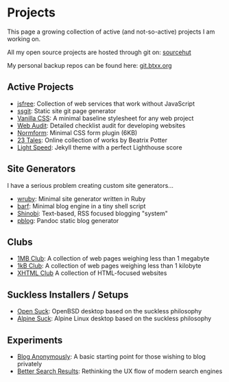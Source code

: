 # Projects

This page a growing collection of active (and not-so-active) projects I am working on.

All my open source projects are hosted through git on: [sourcehut](https://sr.ht/~bt/)

My personal backup repos can be found here: [git.btxx.org](https://git.btxx.org)

## Active Projects

* [jsfree](https://jsfree.org): Collection of web services that work without JavaScript
* [ssgit](https://git.btxx.org/ssgit): Static site git page generator
* [Vanilla CSS](https://vanillacss.com): A minimal baseline stylesheet for any web project
* [Web Audit](https://audit.btxx.org): Detailed checklist audit for developing websites
* [Normform](https://normform.btxx.org): Minimal CSS form plugin (6KB)
* [23 Tales](https://23tales.netlify.app): Online collection of works by Beatrix Potter
* [Light Speed](https://git.btxx.org/lightspeed): Jekyll theme with a perfect Lighthouse score

## Site Generators

I have a serious problem creating custom site generators...

* [wruby](https://wruby.btxx.org): Minimal site generator written in Ruby
* [barf](https://barf.btxx.org): Minimal blog engine in a tiny shell script
* [Shinobi](https://git.btxx.org/shinobi): Text-based, RSS focused blogging "system"
* [pblog](https://git.btxx.org/pblog): Pandoc static blog generator

## Clubs

* [1MB Club](https://1mb.club): A collection of web pages weighing less than 1 megabyte
* [1kB Club](https://1kb.club): A collection of web pages weighing less than 1 kilobyte
* [XHTML Club](https://xhtml.club) A collection of HTML-focused websites

## Suckless Installers / Setups

* [Open Suck](https://sr.ht/~bt/open-suck/): OpenBSD desktop based on the suckless philosophy
* [Alpine Suck](https://git.btxx.org/alpine-suck): Alpine Linux desktop based on the suckless philosophy

## Experiments

* [Blog Anonymously](https://anon.btxx.org): A basic starting point for those wishing to blog privately
* [Better Search Results](https://search.btxx.org): Rethinking the UX flow of modern search engines
